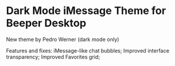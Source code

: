 # Dark Mode iMessage Theme for Beeper Desktop

New theme by Pedro Werner (dark mode only)

Features and fixes: 
iMessage-like chat bubbles;
Improved interface transparency;
Improved Favorites grid;

